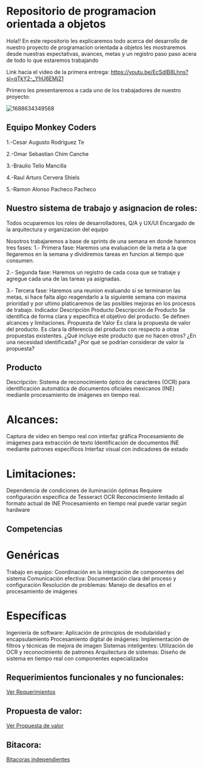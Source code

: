 # Repositorio de programacion orientada a objetos

Hola!! En este repositorio les explicaremos todo acerca del desarrollo de nuestro proyecto de programacion orientada a objetos les mostraremos desde nuestras expectativas, avances, metas y un registro paso paso acera de todo lo que estaremos trabajando 

Link hacia el video de la primera entrega: https://youtu.be/EcSdlB8Lhns?si=qTkY2-_YhU6EMj21

Primero les presentaremos a cada uno de los trabajadores de nuestro proyecto:

![1688634349568](https://github.com/user-attachments/assets/df656b2b-1cae-4a75-b59e-0efb46ac1e41)

## Equipo Monkey Coders
1.-Cesar Augusto Rodriguez Te

2.-Omar Sebastian Chim Canche

3.-Braulio Tello Mancilla

4.-Raul Arturo Cervera Shiels

5.-Ramon Alonso Pacheco Pacheco

## Nuestro sistema de trabajo y asignacion de roles:
Todos ocuparemos los roles de desarrolladores, Q/A y UX/UI
Encargado de la arquitectura y organizacion del equipo

Nosotros trabajaremos a base de sprints de una semana en donde haremos tres fases:
1.- Primera fase: Haremos una evaluacion de la meta a la que llegaremos en la semana y dividiremos tareas en funcion al tiempo que consumen.

2.- Segunda fase: Haremos un registro de cada cosa que se trabaje y agregue cada una de las tareas ya asignadas.

3.- Tercera fase: Haremos una reunion evaluando si se terminaron las metas, si hace falta algo reagendarlo a la siguiente semana con maxima prioridad y por ultimo platicaremos de las posibles mejoras en los procesos de trabajo.
Indicador	Descripción
Producto	Descripción de Producto	Se identifica de forma clara y específica el objetivo del producto. Se definen alcances y limitaciones.
Propuesta de Valor	Es clara la propuesta de valor del producto. Es clara la diferencia del producto con respecto a otras propuestas existentes. ¿Qué incluye este producto que no hacen otros? ¿En una necesidad identificada? ¿Por qué se podrían considerar de valor la propuesta?

## Producto

Descripción: Sistema de reconocimiento óptico de caracteres (OCR) para identificación automática de documentos oficiales mexicanos (INE) mediante procesamiento de imágenes en tiempo real.

# Alcances:

Captura de video en tiempo real con interfaz gráfica
Procesamiento de imágenes para extracción de texto
Identificación de documentos INE mediante patrones específicos
Interfaz visual con indicadores de estado

# Limitaciones:

Dependencia de condiciones de iluminación óptimas
Requiere configuración específica de Tesseract OCR
Reconocimiento limitado al formato actual de INE
Procesamiento en tiempo real puede variar según hardware

## Competencias

# Genéricas

Trabajo en equipo: Coordinación en la integración de componentes del sistema
Comunicación efectiva: Documentación clara del proceso y configuración
Resolución de problemas: Manejo de desafíos en el procesamiento de imágenes
# Específicas

Ingeniería de software: Aplicación de principios de modularidad y encapsulamiento
Procesamiento digital de imágenes: Implementación de filtros y técnicas de mejora de imagen
Sistemas inteligentes: Utilización de OCR y reconocimiento de patrones
Arquitectura de sistemas: Diseño de sistema en tiempo real con componentes especializados
## Requerimientos funcionales y no funcionales:

[Ver Requerimientos](Important/Requirements.md)


## Propuesta de valor:

[Ver Propuesta de valor](Important/Propuesta%20de%20valor.md)

## Bitacora:

[Bitacoras independientes](Important/Bitácora)

